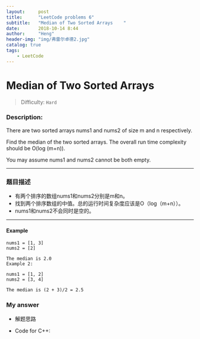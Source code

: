 ```yaml
---
layout:     post
title:      "LeetCode problems 6"
subtitle:   "Median of Two Sorted Arrays    "
date:       2018-10-14 8:44
author:     "Heng"
header-img: "img/弗雷尔卓德2.jpg"
catalog: true
tags:
    - LeetCode
---
```



# Median of Two Sorted Arrays    

>Difficulty: `Hard`

### Description:

There are two sorted arrays nums1 and nums2 of size m and n respectively.

Find the median of the two sorted arrays. The overall run time complexity should be O(log (m+n)).

You may assume nums1 and nums2 cannot be both empty.

----

### 题目描述

- 有两个排序的数组nums1和nums2分别是m和n。
- 找到两个排序数组的中值。总的运行时间复杂度应该是O（log（m+n））。
- nums1和nums2不会同时是空的。

---

#### Example

    nums1 = [1, 3]
    nums2 = [2]

    The median is 2.0
    Example 2:

    nums1 = [1, 2]
    nums2 = [3, 4]

    The median is (2 + 3)/2 = 2.5

### My answer

- 解题思路

- Code for C++: